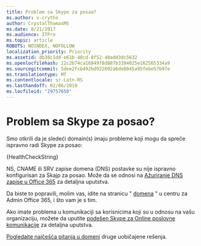 ```yaml
---
title: Problem sa Skype za posao?
ms.author: v-crytho
author: CrystalThomasMS
ms.date: 8/21/2017
ms.audience: ITPro
ms.topic: article
ROBOTS: NOINDEX, NOFOLLOW
localization_priority: Priority
ms.assetid: db38c1dd-e61b-48cd-8f52-40add3dc5632
ms.openlocfilehash: 12c2b74ca16849f8d887b3394025e162565334a9
ms.sourcegitcommit: 5dee2fcb492bd922092a6de8045a95febe57b97e
ms.translationtype: MT
ms.contentlocale: sr-Latn-RS
ms.lasthandoff: 02/06/2019
ms.locfileid: "29757650"
---
```

# <a name="issue-with-skype-for-business"></a>Problem sa Skype za posao?

Smo otkrili da je sledeći domain(s) imaju probleme koji mogu da spreče ispravno radi Skype za posao:
  
{HealthCheckString}
  
NS, CNAME ili SRV zapise domena (DNS) postavke su nije ispravno konfigurisan za Skajp za posao. Može da se odnosi na [Ažuriranje DNS zapise u Office 365](https://support.office.com/article/Create-DNS-records-for-Office-365-when-you-manage-your-DNS-records-B0F3FDCA-8A80-4E8E-9EF3-61E8A2A9AB23.aspx) za detaljna uputstva. 
  
Da biste to popravili, molim vas, idite na stranicu " [domena](https://admin.microsoft.com/adminportal/home#/Domains) " u centru za Admin Office 365, i što vam je s tim. 
  
Ako imate problema u komunikaciji sa korisnicima koji su u odnosu na vašu organizaciju, možete da uputite [podešen Skype za Online poslovne komunikacije](https://support.microsoft.com/help/10041/set-up-skype-for-business-online-external-communications.aspx) za detaljna uputstva. 
  
[Pogledajte najčešća pitanja u domeni](https://support.office.com/article/7b7b075d-79f9-4e37-8a9e-fb60c1d95166.aspx) druge uobičajene rešenja. 
  

